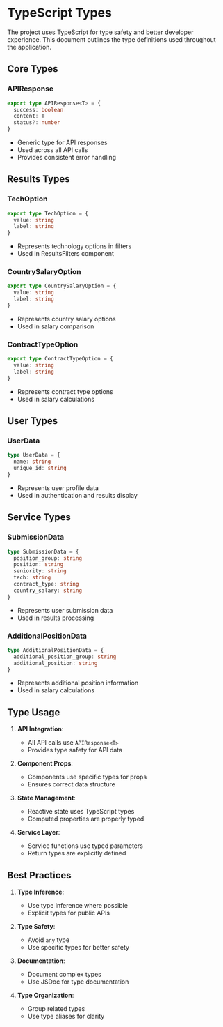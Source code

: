 # TypeScript Types

The project uses TypeScript for type safety and better developer experience. This document outlines the type definitions used throughout the application.

## Core Types

### APIResponse
```typescript
export type APIResponse<T> = {
  success: boolean
  content: T
  status?: number
}
```
- Generic type for API responses
- Used across all API calls
- Provides consistent error handling

## Results Types

### TechOption
```typescript
export type TechOption = {
  value: string
  label: string
}
```
- Represents technology options in filters
- Used in ResultsFilters component

### CountrySalaryOption
```typescript
export type CountrySalaryOption = {
  value: string
  label: string
}
```
- Represents country salary options
- Used in salary comparison

### ContractTypeOption
```typescript
export type ContractTypeOption = {
  value: string
  label: string
}
```
- Represents contract type options
- Used in salary calculations

## User Types

### UserData
```typescript
type UserData = {
  name: string
  unique_id: string
}
```
- Represents user profile data
- Used in authentication and results display

## Service Types

### SubmissionData
```typescript
type SubmissionData = {
  position_group: string
  position: string
  seniority: string
  tech: string
  contract_type: string
  country_salary: string
}
```
- Represents user submission data
- Used in results processing

### AdditionalPositionData
```typescript
type AdditionalPositionData = {
  additional_position_group: string
  additional_position: string
}
```
- Represents additional position information
- Used in salary calculations

## Type Usage

1. **API Integration**:
   - All API calls use `APIResponse<T>`
   - Provides type safety for API data

2. **Component Props**:
   - Components use specific types for props
   - Ensures correct data structure

3. **State Management**:
   - Reactive state uses TypeScript types
   - Computed properties are properly typed

4. **Service Layer**:
   - Service functions use typed parameters
   - Return types are explicitly defined

## Best Practices

1. **Type Inference**:
   - Use type inference where possible
   - Explicit types for public APIs

2. **Type Safety**:
   - Avoid `any` type
   - Use specific types for better safety

3. **Documentation**:
   - Document complex types
   - Use JSDoc for type documentation

4. **Type Organization**:
   - Group related types
   - Use type aliases for clarity 